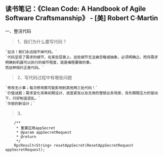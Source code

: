 ## 读书笔记：《Clean Code: A Handbook of Agile Software Craftsmanship》  - [美] Robert C·Martin


一、整洁代码  

> 1、我们为什么要写代码？
    
    `扯淡！我们永远抛不掉代码。`
    `代码呈现了需求的细节，在某些层面上，这些细节无法被忽略或抽象，必须明确之。而将需求明确到机器可以执行的细节程度，就是编程要做的事。
    而这种规约正是代码。`

> 2、写代码过程中有哪些问题   
    
    `修改无小事；每次修改都可能影响到其他两三处代码！`
    `价值谜题；需求变化背离初期设计、进度紧张以及无用的营销业务场景，背负期限压力的驱动下，只好制造混乱。`
    `华丽的新设计；`   



> 3、
  
    
        /**
         * 重置应用appSecret
         * @param appSecretRequest
         * @return
         */
        RpcResult<String> resetAppSecret(ResetAppSecretRequest appSecretRequest);
